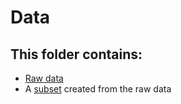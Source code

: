 # Data
## This folder contains:
- [Raw data](https://github.com/cmmurin/North-Carolina-County-Premature-Deaths/blob/main/Data/CountyHealthData_2014-2015.csv)
- A [subset](https://github.com/cmmurin/North-Carolina-County-Premature-Deaths/blob/main/Data/CD2015_subset.csv) created from the raw data
